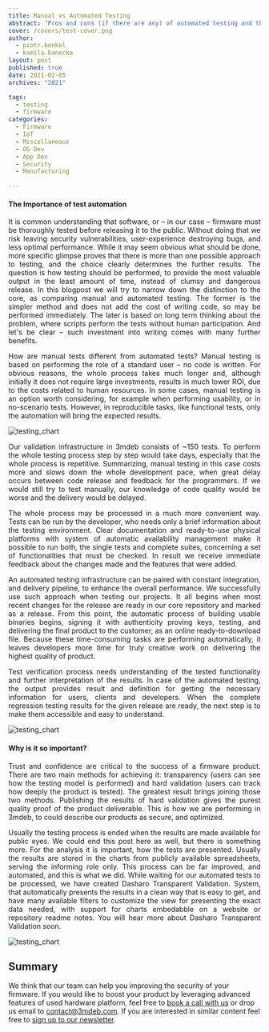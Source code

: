 ```yaml
---
title: Manual vs Automated Testing
abstract: 'Pros and cons (if there are any) of automated testing and the process of transparent validation.'
cover: /covers/test-cover.png
author:
  - piotr.konkol
  - kamila.banecka
layout: post
published: true
date: 2021-02-05
archives: "2021"

tags:
  - testing
  - firmware
categories:
  - Firmware
  - IoT
  - Miscellaneous
  - OS Dev
  - App Dev
  - Security
  - Manufacturing

---
```


#### The Importance of test automation


 <div style="text-align: justify"> It is common understanding that software, or – in our case – firmware must be
thoroughly tested before releasing it to the public. Without doing that we risk
leaving security vulnerabilities, user-experience destroying bugs, and less
optimal performance. While it may seem obvious what should be done, more
specific glimpse proves that there is more than one possible approach to
testing, and the choice clearly determines the further results. The
question is how testing should be performed, to provide the most valuable output
in the least amount of time, instead of clumsy and dangerous release. In this
blogpost we will try to narrow down the distinction to the core, as comparing
manual and automated testing. The former is the simpler method and does not add
the cost of writing code, so may be performed immediately. The later is based on
long term thinking about the problem, where scripts perform the tests without
human participation. And let's be clear – such investment into writing comes
with many further benefits.

How are manual tests different from automated tests? Manual testing is based on
performing the role of a standard user – no code is written. For obvious reasons,
the whole process takes much longer and, although initially it does not require
large investments, results in much lower ROI, due to the costs related to human
resources. In some cases, manual testing is an option worth considering, for
example when performing usability, or in no-scenario tests. However, in
reproducible tasks, like functional tests, only the automation will bring the
expected results. </div>

![testing_chart](/img/test1.png)
 <div style="text-align: justify">
Our validation infrastructure in 3mdeb consists of ~150 tests. To perform the
whole testing process step by step would take days, especially that the whole
process is repetitive. Summarizing, manual testing in this case costs more and
slows down the whole development pace, when great delay occurs between code
release and feedback for the programmers. If we would still try to test
manually, our knowledge of code quality would be worse and the delivery would be
delayed.

The whole process may be processed in a much more convenient way. Tests can be
run by the developer, who needs only a brief information about the testing
environment. Clear documentation and ready-to-use physical platforms with system
of automatic availability management make it possible to run both, the single
tests and complete suites, concerning a set of functionalities that must be
checked. In result we receive immediate feedback about the changes made and the
features that were added.

An automated testing infrastructure can be paired with constant integration, and
delivery pipeline, to enhance the overall performance. We successfully use such
approach when testing our projects. It all begins when most recent changes for
the release are ready in our core repository and marked as a
release. From this point, the automatic process of building usable binaries
begins, signing it with authenticity proving keys, testing, and delivering the
final product to the customer, as an online ready-to-download file. Because
these time-consuming tasks are performing automatically, it leaves developers
more time for truly creative work on delivering the highest quality of product.

Test verification process needs understanding of the tested functionality and
further interpretation of the results. In case of the automated testing, the
output provides result and definition for getting the necessary information for
users, clients and developers. When the complete regression testing results for
the given release are ready, the next step is to make them accessible and easy
to understand. </div>

![testing_chart](/img/test2.png)

#### Why is it so important?
<div style="text-align: justify">
Trust and confidence are critical to the success of a firmware product. There
are two main methods for achieving it: transparency (users can see how the
testing model is performed) and hard validation (users can track how deeply the
product is tested). The greatest result brings joining those two methods.
Publishing the results of hard validation gives the purest quality proof of the
product deliverable. This is how we are performing in 3mdeb, to could describe our
products as secure, and optimized.

Usually the testing process is ended when the results are made available
for public eyes. We could end this post here as well, but there is something
more. For the analysis it is important, how the tests are
presented. Usually the results are stored in the charts from publicly available
spreadsheets, serving the informing role only. This process can be far improved,
and automated, and this is what we did. While waiting for our automated tests to
be processed, we have created Dasharo Transparent Validation. System, that
automatically presents the results in a clean way that is easy to get, and have
many available filters to customize the view for presenting the exact data
needed, with support for charts embedabble on a website or repository readme
notes. You will hear more about Dasharo Transparent Validation soon.
</div>

![testing_chart](/img/test3.png)


## Summary

 We think that our team can help you improving the security of your firmware.
If you would like to boost your product by leveraging advanced features
of used hardware platform, feel free to [book a call with us](https://calendly.com/3mdeb/consulting-remote-meeting)
or drop us email to <contact@3mdeb.com>. If you are interested in similar
content feel free to [sign up to our newsletter](http://eepurl.com/doF8GX).
